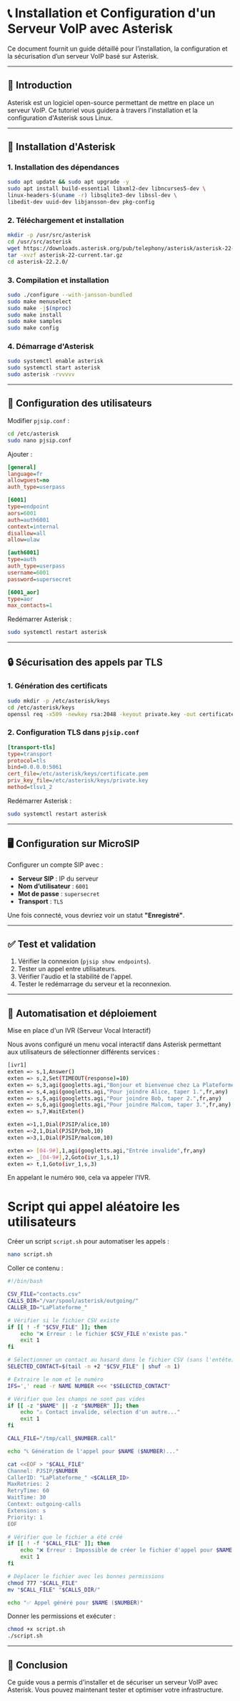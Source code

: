 # 📞 Installation et Configuration d'un Serveur VoIP avec Asterisk

Ce document fournit un guide détaillé pour l’installation, la configuration et la sécurisation d’un serveur VoIP basé sur Asterisk.

---

## 🔹 Introduction

Asterisk est un logiciel open-source permettant de mettre en place un serveur VoIP. Ce tutoriel vous guidera à travers l'installation et la configuration d'Asterisk sous Linux.

---

## 🚀 Installation d'Asterisk

### 1. Installation des dépendances
```sh
sudo apt update && sudo apt upgrade -y
sudo apt install build-essential libxml2-dev libncurses5-dev \
linux-headers-$(uname -r) libsqlite3-dev libssl-dev \
libedit-dev uuid-dev libjansson-dev pkg-config
```

### 2. Téléchargement et installation
```sh
mkdir -p /usr/src/asterisk
cd /usr/src/asterisk
wget https://downloads.asterisk.org/pub/telephony/asterisk/asterisk-22-current.tar.gz
tar -xvzf asterisk-22-current.tar.gz
cd asterisk-22.2.0/
```

### 3. Compilation et installation
```sh
sudo ./configure --with-jansson-bundled
sudo make menuselect
sudo make -j$(nproc)
sudo make install
sudo make samples
sudo make config
```

### 4. Démarrage d'Asterisk
```sh
sudo systemctl enable asterisk
sudo systemctl start asterisk
sudo asterisk -rvvvvv
```

---

## 👥 Configuration des utilisateurs

Modifier `pjsip.conf` :
```sh
cd /etc/asterisk
sudo nano pjsip.conf
```

Ajouter :
```ini
[general]
language=fr
allowguest=no
auth_type=userpass

[6001]
type=endpoint
aors=6001
auth=auth6001
context=internal
disallow=all
allow=ulaw

[auth6001]
type=auth
auth_type=userpass
username=6001
password=supersecret

[6001_aor]
type=aor
max_contacts=1
```

Redémarrer Asterisk :
```sh
sudo systemctl restart asterisk
```

---

## 🔒 Sécurisation des appels par TLS

### 1. Génération des certificats
```sh
sudo mkdir -p /etc/asterisk/keys
cd /etc/asterisk/keys
openssl req -x509 -newkey rsa:2048 -keyout private.key -out certificate.pem -days 365 -nodes -subj "/CN=asterisk"
```

### 2. Configuration TLS dans `pjsip.conf`
```ini
[transport-tls]
type=transport
protocol=tls
bind=0.0.0.0:5061
cert_file=/etc/asterisk/keys/certificate.pem
priv_key_file=/etc/asterisk/keys/private.key
method=tlsv1_2
```

Redémarrer Asterisk :
```sh
sudo systemctl restart asterisk
```

---

## 🖥️ Configuration sur MicroSIP

Configurer un compte SIP avec :
- **Serveur SIP** : IP du serveur
- **Nom d’utilisateur** : `6001`
- **Mot de passe** : `supersecret`
- **Transport** : `TLS`

Une fois connecté, vous devriez voir un statut **"Enregistré"**.

---

## ✅ Test et validation

1. Vérifier la connexion (`pjsip show endpoints`).
2. Tester un appel entre utilisateurs.
3. Vérifier l'audio et la stabilité de l'appel.
4. Tester le redémarrage du serveur et la reconnexion.

---

## 🤖 Automatisation et déploiement

Mise en place d'un IVR (Serveur Vocal Interactif)

Nous avons configuré un menu vocal interactif dans Asterisk permettant aux utilisateurs de sélectionner différents services :
```sh
[ivr1]
exten => s,1,Answer()
exten => s,2,Set(TIMEOUT(response)=10)
exten => s,3,agi(googletts.agi,"Bonjour et bienvenue chez La Plateforme !",fr,any)
exten => s,4,agi(googletts.agi,"Pour joindre Alice, taper 1.",fr,any)
exten => s,5,agi(googletts.agi,"Pour joindre Bob, taper 2.",fr,any)
exten => s,6,agi(googletts.agi,"Pour joindre Malcom, taper 3.",fr,any)
exten => s,7,WaitExten()

exten =>1,1,Dial(PJSIP/alice,10)
exten =>2,1,Dial(PJSIP/bob,10)
exten =>3,1,Dial(PJSIP/malcom,10)

exten => [04-9#],1,agi(googletts.agi,"Entrée invalide",fr,any)
exten => _[04-9#],2,Goto(ivr_1,s,1)
exten => t,1,Goto(ivr_1,s,3)
```

En appelant le numéro `900`, cela va appeler l'IVR.

# Script qui appel aléatoire les utilisateurs 

Créer un script `script.sh` pour automatiser les appels :
```sh
nano script.sh
```

Coller ce contenu :
```sh
#!/bin/bash

CSV_FILE="contacts.csv"
CALLS_DIR="/var/spool/asterisk/outgoing/"
CALLER_ID="LaPlateforme_"

# Vérifier si le fichier CSV existe
if [[ ! -f "$CSV_FILE" ]]; then
    echo "❌ Erreur : le fichier $CSV_FILE n'existe pas."
    exit 1
fi

# Sélectionner un contact au hasard dans le fichier CSV (sans l'entête)
SELECTED_CONTACT=$(tail -n +2 "$CSV_FILE" | shuf -n 1)

# Extraire le nom et le numéro
IFS=',' read -r NAME NUMBER <<< "$SELECTED_CONTACT"

# Vérifier que les champs ne sont pas vides
if [[ -z "$NAME" || -z "$NUMBER" ]]; then
    echo "⚠️ Contact invalide, sélection d'un autre..."
    exit 1
fi

CALL_FILE="/tmp/call_$NUMBER.call"

echo "📞 Génération de l'appel pour $NAME ($NUMBER)..."

cat <<EOF > "$CALL_FILE"
Channel: PJSIP/$NUMBER
CallerID: "LaPlateforme_" <$CALLER_ID>
MaxRetries: 2
RetryTime: 60
WaitTime: 30
Context: outgoing-calls
Extension: s
Priority: 1
EOF

# Vérifier que le fichier a été créé
if [[ ! -f "$CALL_FILE" ]]; then
    echo "❌ Erreur : Impossible de créer le fichier d'appel pour $NAME ($NUMBER)."
    exit 1
fi

# Déplacer le fichier avec les bonnes permissions
chmod 777 "$CALL_FILE"
mv "$CALL_FILE" "$CALLS_DIR/"

echo "✅ Appel généré pour $NAME ($NUMBER)"
```

Donner les permissions et exécuter :
```sh
chmod +x script.sh
./script.sh
```

---

## 📝 Conclusion

Ce guide vous a permis d'installer et de sécuriser un serveur VoIP avec Asterisk. Vous pouvez maintenant tester et optimiser votre infrastructure.

